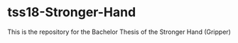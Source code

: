 # tss18-Stronger-Hand
This is the repository for the Bachelor Thesis of the Stronger Hand (Gripper)
